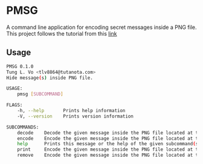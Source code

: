 # PMSG

A command line application for encoding secret messages inside a PNG file.
This project follows the tutorial from this [link](https://picklenerd.github.io/pngme_book/)


## Usage

```bash
PMSG 0.1.0
Tung L. Vo <tlv8864@tutanota.com>
Hide message(s) inside PNG file.

USAGE:
    pmsg [SUBCOMMAND]

FLAGS:
    -h, --help       Prints help information
    -V, --version    Prints version information

SUBCOMMANDS:
    decode    Decode the given message inside the PNG file located at the given path.
    encode    Encode the given message inside the PNG file located at the given path.
    help      Prints this message or the help of the given subcommand(s)
    print     Encode the given message inside the PNG file located at the given path.
    remove    Encode the given message inside the PNG file located at the given path.
```

